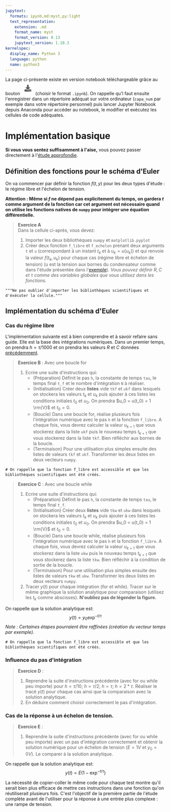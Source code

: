 ```yaml
---
jupytext:
  formats: ipynb,md:myst,py:light
  text_representation:
    extension: .md
    format_name: myst
    format_version: 0.13
    jupytext_version: 1.10.3
kernelspec:
  display_name: Python 3
  language: python
  name: python3
---
```

La page ci-présente existe en version notebook téléchargeable grâce au bouton ![Bouton](./images/bouton_tl.png) (choisir le format `.ipynb`). On rappelle qu'l faut ensuite l'enregistrer dans un répertoire adéquat sur votre ordinateur (`capa_num` par exemple dans votre répertoire personnel) puis lancer Jupyter Notebook depuis Anaconda pour accéder au notebook, le modifier et exécutez les cellules de code adéquates.

# Implémentation basique
__Si vous vous sentez suffisamment à l'aise,__ vous pouvez passer directement à l'[étude approfondie](elec_reponse_o1_complet).

## Définition des fonctions pour le schéma d'Euler
On va commencer par définir la fonction $f(t,y)$ pour les deux types d'étude : le régime libre et l'échelon de tension.

__Attention : Même si $f$ ne dépend pas explicitement du temps, on gardera $t$ comme argument de la fonction car cet argument est nécessaire quand on utilise les fonctions natives de `numpy` pour intégrer une équation différentielle.__

> __Exercice A__  
> Dans la cellule ci-après, vous devez:
> 1. Importer les deux bibliothèques `numpy` et `matplotlib.pyplot`
> 2. Créer deux fonction `f_libre` et `f_echelon` prenant deux arguments `t` et `u` (correspondant à un instant $t_k$ et à $u_k = u(u_k)$) et qui renvoie la valeur $f(t_k, u_k)$ pour chaque cas (régime libre et échelon de tension) (u est la tension aux bornes du condensateur comme dans l'étude présentée dans l'[exemple](pospb)). _Vous pouvez définir $R,C$ et $\tau$ comme des variables globales que vous utilisez dans les fonctions._

```{code-cell} ipython3
"""Ne pas oublier d'importer les bibliothèques scientifiques et d'éxécuter la cellule."""
```

## Implémentation du schéma d'Euler
### Cas du régime libre
L'implémentation suivante est à bien comprendre et à savoir refaire sans guide. Elle est la base des intégrations numériques. Dans un premier temps, on prendra $h= \tau / 1000$ et on prendra les valeurs $R$ et $C$ données [précédemment](miseq).

> __Exercice B__ : Avec une boucle for  
> 1. Ecrire une suite d'instructions qui:
>     * (Préparation) Définit le pas `h`, la constante de temps `tau`, le temps final `t_f` et le nombre d'intégration `N` à réaliser.
>     * (Initialisation) Créer deux __listes__ vide `tkf` et `ukf` dans lesquels on stockera les valeurs $t_k$ et $u_k$ puis ajouter à ces listes les conditions initiales $t_0$ et $u_0$. On prendra $u_0 = u(t_0) = 1 \rm{V}$ et $t_0 = 0$.
>     * (Boucle) Dans une boucle for, réalise plusieurs fois l'intégration numérique avec le pas `h` et la fonction `f_libre`. A chaque fois, vous devrez calculer la valeur $u_{k+1}$ que vous stockerez dans la liste `ukf` puis le nouveau temps $t_{k+1}$ que vous stockerez dans la liste `tkf`. Bien réfléchir aux bornes de la boucle.
>     * (Terminaison) Pour une utilisation plus simples ensuite des listes de valeurs `tkf` et `ukf`. Transformer les deux listes en deux vecteurs `numpy`.

```{code-cell} ipython3
# On rappelle que la fonction f_libre est accessible et que les bibliothèques scientifiques ont été créés.
```

> __Exercice C__ : Avec une boucle while  
> 1. Ecrire une suite d'instructions qui:
>     * (Préparation) Définit le pas `h`, la constante de temps `tau`, le temps final `t_f`.
>     * (Initialisation) Créer deux __listes__ vide `tkw` et `ukw` dans lesquels on stockera les valeurs $t_k$ et $u_k$ puis ajouter à ces listes les conditions initiales $t_0$ et $u_0$. On prendra $u_0 = u(t_0) = 1 \rm{V}$ et $t_0 = 0$.
>     * (Boucle) Dans une boucle while, réalise plusieurs fois l'intégration numérique avec le pas `h` et la fonction `f_libre`. A chaque fois, vous devrez calculer la valeur $u_{k+1}$ que vous stockerez dans la liste `ukw` puis le nouveau temps $t_{k+1}$ que vous stockerez dans la liste `tkw`. Bien réfléchir à la condition de sortie de la boucle.
>     * (Terminaison) Pour une utilisation plus simples ensuite des listes de valeurs `tkw` et `ukw`. Transformer les deux listes en deux vecteurs `numpy`.
> 2. Tracer $y(t)$ pour chaque intégration (for et while). Tracer sur le même graphique la solution analytique pour comparaison (utilisez les $t_k$ comme abscisses). __N'oubliez pas de légender la figure.__

On rappelle que la solution analytique est:
$$
y(t) = y_0 \exp^{- t / \tau}
$$
_Note : Certaines étapes pourraient être raffinées (création du vecteur temps par exemple)._
```{code-cell} ipython3
# On rappelle que la fonction f_libre est accessible et que les bibliothèques scientifiques ont été créés.
```

### Influence du pas d'intégration
> __Exercice D__ :
> 1. Reprendre la suite d'instructions précédente (avec for ou while peu importe) pour $h = \tau / 10$; $h = \tau / 2$; $h = \tau$; $h = 2 * \tau$. Réaliser le tracé $y(t)$ pour chaque cas ainsi que la comparaison avec la solution analytique.
> 2. En déduire comment choisir correctement le pas d'intégration.

### Cas de la réponse à un échelon de tension.
> __Exercice E__ :
> 1. Reprendre la suite d'instructions précédente (avec for ou while peu importe) avec un pas d'intégration correctement et obtenir la solution numérique pour un échelon de tension ($E = 1V$ et $y_0 = 0V$). Le comparer à la solution analytique.

On rappelle que la solution analytique est:
$$
y(t) = E(1 -  \exp^{- t / \tau})
$$

La nécessité de copier-coller le même code pour chaque test montre qu'il serait bien plus efficace de mettre ces instructions dans une fonction qu'on réutiliserait plusieurs fois. C'est l'objectif de la première partie de l'étude complète avant de l'utiliser pour la réponse à une entrée plus complexe : une rampe de tension.

